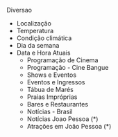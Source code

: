 Diversao 
- Localização
- Temperatura
- Condição climática
- Dia da semana
- Data e Hora Atuais
  - Programação de Cinema
  - Programação - Cine Bangue
  - Shows e Eventos
  - Eventos e Ingressos
  - Tábua de Marés
  - Praias Impróprias
  - Bares e Restaurantes
  - Notícias - Brasil
  - Notícias Joao Pessoa (*)
  - Atrações em João Pessoa (*)
